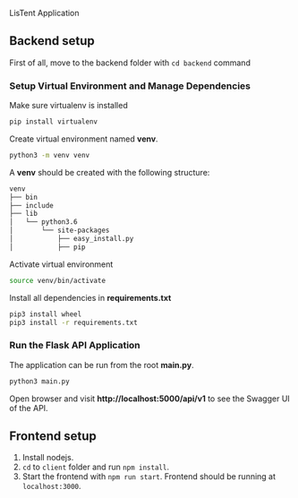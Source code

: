 LisTent Application

## Backend setup

First of all, move to the backend folder with `cd backend` command

### Setup Virtual Environment and Manage Dependencies

Make sure virtualenv is installed

```bash
pip install virtualenv
```

Create virtual environment named **venv**.

```bash
python3 -m venv venv
```

A **venv** should be created with the following structure:

```bash
venv
├── bin
├── include
├── lib
│   └── python3.6
│       └── site-packages
│           ├── easy_install.py
│           ├── pip
```

Activate virtual environment

```bash
source venv/bin/activate
```

Install all dependencies in **requirements.txt**

```bash
pip3 install wheel
pip3 install -r requirements.txt
```

### Run the Flask API Application

The application can be run from the root **main.py**.

```bash
python3 main.py
```

Open browser and visit **http://localhost:5000/api/v1** to see the Swagger UI of the API.

## Frontend setup

1. Install nodejs.
2. `cd` to `client` folder and run `npm install`.
3. Start the frontend with `npm run start`. Frontend should be running at `localhost:3000`.
